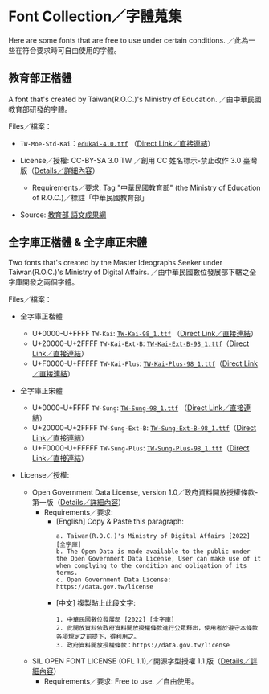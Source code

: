# Font Collection／字體蒐集
Here are some fonts that are free to use under certain conditions. ／此為一些在符合要求時可自由使用的字體。

## 教育部正楷體
A font that's created by Taiwan(R.O.C.)'s Ministry of Education. ／由中華民國教育部研發的字體。

Files／檔案：
- `TW-Moe-Std-Kai`：[`edukai-4.0.ttf`]( ./edukai-4.0.ttf ) （[Direct Link／直接連結]( https://raw.githubusercontent.com/XiaoPanPanKevinPan/fontCollection/main/edukai-4.0.ttf )）

- License／授權: CC-BY-SA 3.0 TW ／創用 CC 姓名標示-禁止改作 3.0 臺灣版（[Details／詳細內容]( https://creativecommons.org/licenses/by-nd/3.0/tw/ )）
	- Requirements／要求: Tag "中華民國教育部" (the Ministry of Education of R.O.C.)／標註「中華民國教育部」
- Source: [教育部 語文成果網]( https://language.moe.gov.tw/result.aspx?classify_sn=23&subclassify_sn=436&content_sn=10 )

## 全字庫正楷體 & 全字庫正宋體
Two fonts that's created by the Master Ideographs Seeker under Taiwan(R.O.C.)'s Ministry of Digital Affairs. ／由中華民國數位發展部下轄之全字庫開發之兩個字體。

Files／檔案：
- 全字庫正楷體
	- U+0000-U+FFFF `TW-Kai`: [`TW-Kai-98_1.ttf`]( ./TW-Kai-98_1.ttf ) （[Direct Link／直接連結]( https://raw.githubusercontent.com/XiaoPanPanKevinPan/fontCollection/main/TW-Kai-98_1.ttf )）
	- U+20000-U+2FFFF `TW-Kai-Ext-B`: [`TW-Kai-Ext-B-98_1.ttf`]( ./TW-Kai-Ext-B-98_1.ttf )（[Direct Link／直接連結]( https://raw.githubusercontent.com/XiaoPanPanKevinPan/fontCollection/main/TW-Kai-Ext-B-98_1.ttf )）
	- U+F0000-U+FFFFF `TW-Kai-Plus`: [`TW-Kai-Plus-98_1.ttf`]( ./TW-Kai-Plus-98_1.ttf )（[Direct Link／直接連結]( https://raw.githubusercontent.com/XiaoPanPanKevinPan/fontCollection/main/TW-Kai-Plus-98_1.ttf )）
- 全字庫正宋體
	- U+0000-U+FFFF `TW-Sung`: [`TW-Sung-98_1.ttf`]( ./TW-Sung-98_1.ttf ) （[Direct Link／直接連結]( https://raw.githubusercontent.com/XiaoPanPanKevinPan/fontCollection/main/TW-Sung-98_1.ttf )）
	- U+20000-U+2FFFF `TW-Sung-Ext-B`: [`TW-Sung-Ext-B-98_1.ttf`]( ./TW-Sung-Ext-B-98_1.ttf )（[Direct Link／直接連結]( https://raw.githubusercontent.com/XiaoPanPanKevinPan/fontCollection/main/TW-Sung-Ext-B-98_1.ttf )）
	- U+F0000-U+FFFFF `TW-Sung-Plus`: [`TW-Sung-Plus-98_1.ttf`]( ./TW-Sung-Plus-98_1.ttf )（[Direct Link／直接連結]( https://raw.githubusercontent.com/XiaoPanPanKevinPan/fontCollection/main/TW-Sung-Plus-98_1.ttf )）

- License／授權: 
	- Open Government Data License, version 1.0／政府資料開放授權條款-第一版（[Details／詳細內容]( https://data.gov.tw/license )）
		- Requirements／要求: 
			- \[English\] Copy & Paste this paragraph: 
				```
				a. Taiwan(R.O.C.)'s Ministry of Digital Affairs [2022] [全字庫]
				b. The Open Data is made available to the public under the Open Government Data License, User can make use of it when complying to the condition and obligation of its terms.
				c. Open Government Data License: https://data.gov.tw/license
				```
			- \[中文\] 複製貼上此段文字:
				```
				1. 中華民國數位發展部 [2022] [全字庫]
				2. 此開放資料依政府資料開放授權條款進行公眾釋出，使用者於遵守本條款各項規定之前提下，得利用之。
				3. 政府資料開放授權條款：https://data.gov.tw/license
				```
	- SIL OPEN FONT LICENSE (OFL 1.1)／開源字型授權 1.1 版（[Details／詳細內容]( https://opensource.org/licenses/OFL-1.1 )）
		- Requirements／要求: Free to use. ／自由使用。
